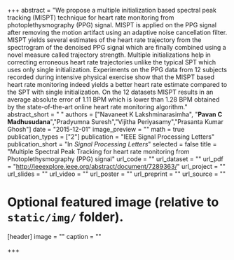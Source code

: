+++
abstract = "We propose a multiple initialization based spectral peak tracking (MISPT) technique for heart rate monitoring from photoplethysmography (PPG) signal. MISPT is applied on the PPG signal after removing the motion artifact using an adaptive noise cancellation filter. MISPT yields several estimates of the heart rate trajectory from the spectrogram of the denoised PPG signal which are finally combined using a novel measure called trajectory strength. Multiple initializations help in correcting erroneous heart rate trajectories unlike the typical SPT which uses only single initialization. Experiments on the PPG data from 12 subjects recorded during intensive physical exercise show that the MISPT based heart rate monitoring indeed yields a better heart rate estimate compared to the SPT with single initialization. On the 12 datasets MISPT results in an average absolute error of 1.11 BPM which is lower than 1.28 BPM obtained by the state-of-the-art online heart rate monitoring algorithm."
abstract_short = " "
authors = ["Navaneet K Lakshminarasimha", "**Pavan C Madhusudana**","Pradyumna Suresh","Vijitha Periyasamy","Prasanta Kumar Ghosh"]
date = "2015-12-01"
image_preview = ""
math = true
publication_types = ["2"]
publication = "IEEE Signal Processing Letters"
publication_short = "In *Signal Processing Letters*"
selected = false
title = "Multiple Spectral Peak Tracking for heart rate monitoring from Photoplethysmography (PPG) signal"
url_code = ""
url_dataset = ""
url_pdf = "http://ieeexplore.ieee.org/abstract/document/7289363/"
url_project = ""
url_slides = ""
url_video = ""
url_poster = ""
url_preprint = ""
url_source = ""

# Optional featured image (relative to `static/img/` folder).
[header]
image = ""
caption = ""

+++




